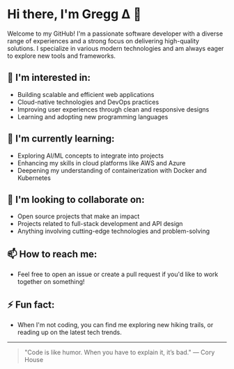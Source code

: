 # Hi there, I'm Gregg Δ 👋

Welcome to my GitHub! I'm a passionate software developer with a diverse range of experiences and a strong focus on delivering high-quality solutions. I specialize in various modern technologies and am always eager to explore new tools and frameworks.

## 👀 I'm interested in:
- Building scalable and efficient web applications
- Cloud-native technologies and DevOps practices
- Improving user experiences through clean and responsive designs
- Learning and adopting new programming languages

## 🌱 I'm currently learning:
- Exploring AI/ML concepts to integrate into projects
- Enhancing my skills in cloud platforms like AWS and Azure
- Deepening my understanding of containerization with Docker and Kubernetes

## 💞️ I'm looking to collaborate on:
- Open source projects that make an impact
- Projects related to full-stack development and API design
- Anything involving cutting-edge technologies and problem-solving

## 📫 How to reach me:
- Feel free to open an issue or create a pull request if you'd like to work together on something!

## ⚡ Fun fact:
- When I'm not coding, you can find me exploring new hiking trails, or reading up on the latest tech trends.

---

> "Code is like humor. When you have to explain it, it’s bad." — Cory House

<!---
GreggDelta/GreggDelta is a ✨ special ✨ repository because its `README.md` (this file) appears on your GitHub profile.
You can click the Preview link to take a look at your changes.
--->

